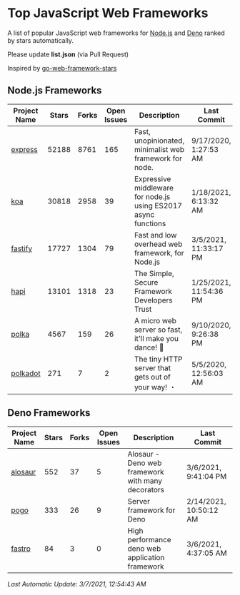 # Top JavaScript Web Frameworks
A list of popular JavaScript web frameworks for [Node.js](https://nodejs.org) and [Deno](https://deno.land) ranked by stars automatically.

Please update **list.json** (via Pull Request)

Inspired by [go-web-framework-stars](https://github.com/mingrammar/go-web*framework-stars)

## Node.js Frameworks

| Project Name | Stars | Forks | Open Issues | Description | Last Commit |
| ------------ | ----- | ----- | ----------- | ----------- | ----------- |
| [express](https://github.com/expressjs/express) | 52188 | 8761 | 165 | Fast, unopinionated, minimalist web framework for node. | 9/17/2020, 1:27:53 AM | 
| [koa](https://github.com/koajs/koa) | 30818 | 2958 | 39 | Expressive middleware for node.js using ES2017 async functions | 1/18/2021, 6:13:32 AM | 
| [fastify](https://github.com/fastify/fastify) | 17727 | 1304 | 79 | Fast and low overhead web framework, for Node.js | 3/5/2021, 11:33:17 PM | 
| [hapi](https://github.com/hapijs/hapi) | 13101 | 1318 | 23 | The Simple, Secure Framework Developers Trust | 1/25/2021, 11:54:36 PM | 
| [polka](https://github.com/lukeed/polka) | 4567 | 159 | 26 | A micro web server so fast, it'll make you dance! :dancers: | 9/10/2020, 9:26:38 PM | 
| [polkadot](https://github.com/lukeed/polkadot) | 271 | 7 | 2 | The tiny HTTP server that gets out of your way!     ・   | 5/5/2020, 12:56:03 AM | 

## Deno Frameworks

| Project Name | Stars | Forks | Open Issues | Description | Last Commit |
| ------------ | ----- | ----- | ----------- | ----------- | ----------- |
| [alosaur](https://github.com/alosaur/alosaur) | 552 | 37 | 5 | Alosaur - Deno web framework with many decorators | 3/6/2021, 9:41:04 PM | 
| [pogo](https://github.com/sholladay/pogo) | 333 | 26 | 9 | Server framework for Deno | 2/14/2021, 10:50:12 AM | 
| [fastro](https://github.com/fastrojs/fastro) | 84 | 3 | 0 | High performance deno web application framework | 3/6/2021, 4:37:05 AM | 

*Last Automatic Update: 3/7/2021, 12:54:43 AM*